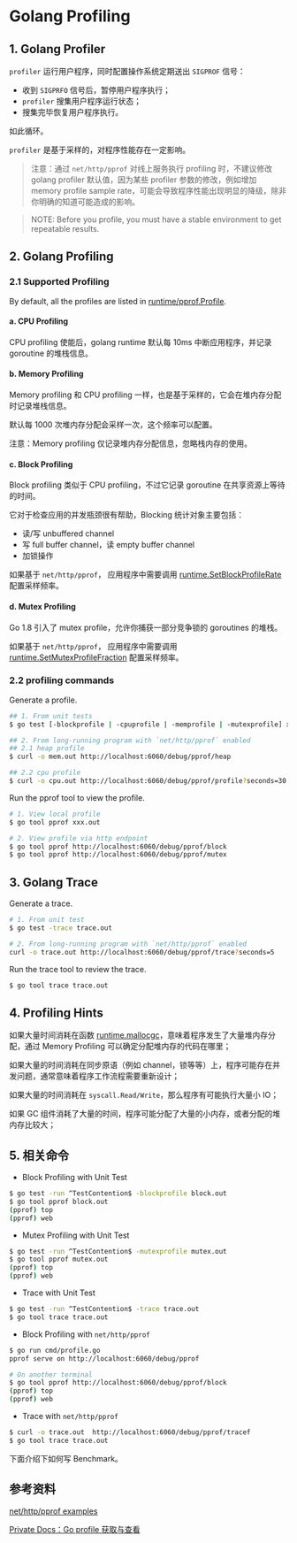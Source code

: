 # Golang Profiling

## 1. Golang Profiler

`profiler` 运行用户程序，同时配置操作系统定期送出 `SIGPROF` 信号：

- 收到 `SIGPRFO` 信号后，暂停用户程序执行；
- `profiler` 搜集用户程序运行状态；
- 搜集完毕恢复用户程序执行。

如此循环。

`profiler` 是基于采样的，对程序性能存在一定影响。

> 注意：通过 `net/http/pprof` 对线上服务执行 profiling 时，不建议修改 golang profiler 默认值，因为某些 profiler 参数的修改，例如增加 memory profile sample rate，可能会导致程序性能出现明显的降级，除非你明确的知道可能造成的影响。

> NOTE: Before you profile, you must have a stable environment to get repeatable results.

## 2. Golang Profiling

### 2.1 Supported Profiling

By default, all the profiles are listed in [runtime/pprof.Profile](https://pkg.go.dev/runtime/pprof#Profile).

#### a. CPU Profiling

 CPU profiling 使能后，golang runtime 默认每 10ms 中断应用程序，并记录 goroutine 的堆栈信息。

#### b. Memory Profiling

Memory profiling 和 CPU profiling 一样，也是基于采样的，它会在堆内存分配时记录堆栈信息。

默认每 1000 次堆内存分配会采样一次，这个频率可以配置。

注意：Memory profiling 仅记录堆内存分配信息，忽略栈内存的使用。

#### c. Block Profiling

Block profiling 类似于 CPU profiling，不过它记录 goroutine 在共享资源上等待的时间。

它对于检查应用的并发瓶颈很有帮助，Blocking 统计对象主要包括：

- 读/写 unbuffered channel
- 写 full buffer channel，读 empty buffer channel
- 加锁操作

如果基于 `net/http/pprof`， 应用程序中需要调用 [runtime.SetBlockProfileRate](https://pkg.go.dev/runtime#SetBlockProfileRate)  配置采样频率。

#### d. Mutex Profiling

Go 1.8 引入了 mutex profile，允许你捕获一部分竞争锁的 goroutines 的堆栈。

如果基于 `net/http/pprof`， 应用程序中需要调用 [runtime.SetMutexProfileFraction](https://pkg.go.dev/runtime#SetMutexProfileFraction) 配置采样频率。

### 2.2 profiling commands

Generate a profile.

```bash
## 1. From unit tests
$ go test [-blockprofile | -cpuprofile | -memprofile | -mutexprofile] xxx.out

## 2. From long-running program with `net/http/pprof` enabled
## 2.1 heap profile
$ curl -o mem.out http://localhost:6060/debug/pprof/heap

## 2.2 cpu profile
$ curl -o cpu.out http://localhost:6060/debug/pprof/profile?seconds=30
```

Run the pprof tool to view the profile.

```bash
# 1. View local profile
$ go tool pprof xxx.out

# 2. View profile via http endpoint
$ go tool pprof http://localhost:6060/debug/pprof/block
$ go tool pprof http://localhost:6060/debug/pprof/mutex
```

## 3. Golang Trace

Generate a trace.

```bash
# 1. From unit test
$ go test -trace trace.out

# 2. From long-running program with `net/http/pprof` enabled
curl -o trace.out http://localhost:6060/debug/pprof/trace?seconds=5
```

Run the trace tool to review the trace.

```bash
$ go tool trace trace.out
```

## 4. Profiling Hints

如果大量时间消耗在函数 [runtime.mallocgc](https://github.com/golang/go/blob/0b9974d3f09fe3132b4bc4aef67b839e3f84a8c8/src/runtime/malloc.go#L878)，意味着程序发生了大量堆内存分配，通过 Memory Profiling 可以确定分配堆内存的代码在哪里；

如果大量的时间消耗在同步原语（例如 channel，锁等等）上，程序可能存在并发问题，通常意味着程序工作流程需要重新设计；

如果大量的时间消耗在 `syscall.Read/Write`，那么程序有可能执行大量小 IO；

如果 GC 组件消耗了大量的时间，程序可能分配了大量的小内存，或者分配的堆内存比较大；

## 5. 相关命令

- Block Profiling with Unit Test

```bash
$ go test -run ^TestContention$ -blockprofile block.out
$ go tool pprof block.out
(pprof) top
(pprof) web
```

- Mutex Profiling with Unit Test

```bash
$ go test -run ^TestContention$ -mutexprofile mutex.out
$ go tool pprof mutex.out
(pprof) top
(pprof) web
```

- Trace with Unit Test

```bash
$ go test -run ^TestContention$ -trace trace.out
$ go tool trace trace.out
```

- Block Profiling with `net/http/pprof`

```bash
$ go run cmd/profile.go
pprof serve on http://localhost:6060/debug/pprof

# On another terminal
$ go tool pprof http://localhost:6060/debug/pprof/block
(pprof) top
(pprof) web
```

- Trace with `net/http/pprof`

```bash
$ curl -o trace.out  http://localhost:6060/debug/pprof/tracef
$ go tool trace trace.out
```

下面介绍下如何写 Benchmark。

## 参考资料

[net/http/pprof examples](https://pkg.go.dev/net/http/pprof@go1.20#hdr-Usage_examples)

[Private Docs：Go profile 获取与查看](https://github.com/matrixorigin/docs/blob/main/guide/debug/profiling-guide.md)

